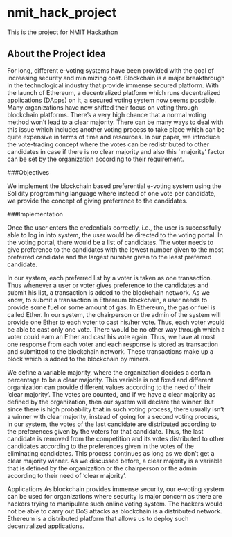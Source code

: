 # nmit_hack_project
This is the project for NMIT Hackathon

## About the Project idea

For long, different e-voting systems have been provided with the goal of increasing security and minimizing cost. Blockchain is a major breakthrough in the technological industry that provide immense secured platform. With the launch of Ethereum, a decentralized platform which runs decentralized applications (DApps) on it, a secured voting system now seems possible. Many organizations have now shifted their focus on voting through blockchain platforms. There’s a very high chance that a normal voting method won’t lead to a clear majority. There can be many ways to deal with this issue which includes another voting process to take place which can be quite expensive in terms of time and resources. In our paper, we introduce the vote-trading concept where the votes can be redistributed to other candidates in case if there is no clear majority and also this ‘ majority’ factor can be set by the organization according to their requirement.

###Objectives

We implement the blockchain based preferential e-voting system using the Solidity programming language where instead of one vote per candidate, we provide the concept of giving preference to the candidates.

###Implementation 

Once the user enters the credentials correctly, i.e., the user is successfully able to log in into system, the user would be directed to the voting portal. In the voting portal, there would be a list of candidates. The voter needs to give preference to the candidates with the lowest number given to the most preferred candidate and the largest number given to the least preferred candidate.

In our system, each preferred list by a voter is taken as one transaction. Thus whenever a user or voter gives preference to the candidates and submit his list, a transaction is added to the blockchain network. As we know, to submit a transaction in Ethereum blockchain, a user needs to provide some fuel or some amount of gas. In Ethereum, the gas or fuel is called Ether. In our system, the chairperson or the admin of the system will provide one Ether to each voter to cast his/her vote. Thus, each voter would be able to cast only one vote. There would be no other way through which a voter could earn an Ether and cast his vote again. Thus, we have at most one response from each voter and each response is stored as transaction and submitted to the blockchain network. These transactions make up a block which is added to the blockchain by miners.

We define a variable majority, where the organization decides a certain percentage to be a clear majority. This variable is not fixed and different organization can provide different values according to the need of their ‘clear majority’. The votes are counted, and if we have a clear majority as defined by the organization, then our system will declare the winner. But since there is high probability that in such voting process, there usually isn’t a winner with clear majority, instead of going for a second voting process, in our system, the votes of the last candidate are distributed according to the preferences given by the voters for that candidate. Thus, the last candidate is removed from the competition and its votes distributed to other candidates according to the preferences given in the votes of the eliminating candidates. This process continues as long as we don’t get a clear majority winner. As we discussed before, a clear majority is a variable that is defined by the organization or the chairperson or the admin according to their need of ‘clear majority’.

Applications As blockchain provides immense security, our e-voting system can be used for organizations where security is major concern as there are hackers trying to manipulate such online voting system. The hackers would not be able to carry out DoS attacks as blockchain is a distributed network. Ethereum is a distributed platform that allows us to deploy such decentralized applications.

